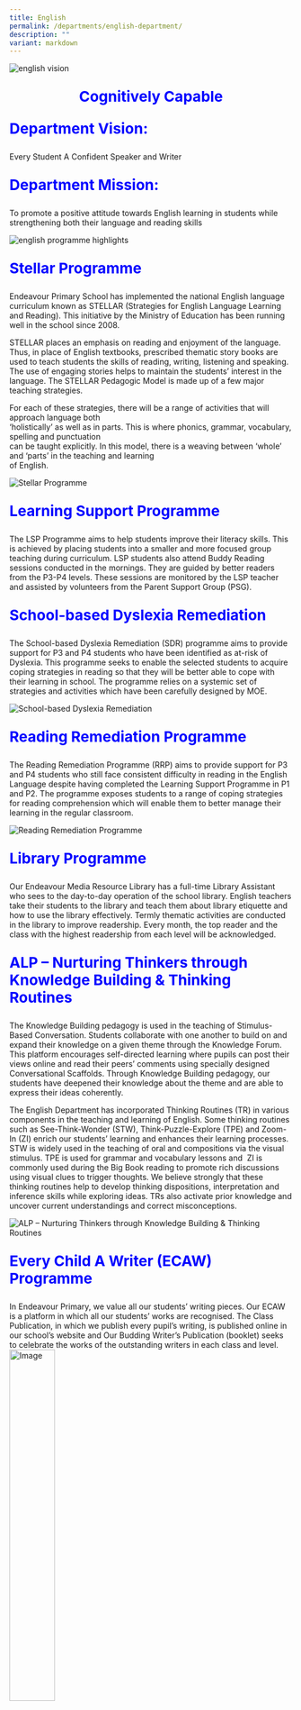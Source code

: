 ```yaml
---
title: English
permalink: /departments/english-department/
description: ""
variant: markdown
---
```

![english vision](/images/english_vision.jpg)

<p style="text-align:center;font-size: 26px; color: blue; font-weight: bold;">Cognitively Capable</p>

<p style="font-size: 26px; color: blue; font-weight: bold;">Department Vision:</p>
Every Student A Confident Speaker and Writer

<p style="font-size: 26px; color: blue; font-weight: bold;">Department Mission:</p>
To promote a positive attitude towards English learning in students while strengthening both their language and reading skills

![english programme highlights](/images/english_programme_highlights.jpg)

<p style="font-size: 26px; color: blue; font-weight: bold;">Stellar Programme</p>
Endeavour Primary School has implemented the national English language curriculum known as STELLAR (Strategies for English Language Learning and Reading). This initiative by the Ministry of Education has been running well in the school since 2008.

STELLAR places an emphasis on reading and enjoyment of the language. Thus, in place of English textbooks, prescribed thematic story books are used to teach students the skills of reading, writing, listening and speaking.  
The use of engaging stories helps to maintain the students’ interest in the language. The STELLAR Pedagogic Model is made up of a few major teaching strategies.

For each of these strategies, there will be a range of activities that will approach language both  
‘holistically’ as well as in parts. This is where phonics, grammar, vocabulary, spelling and punctuation  
can be taught explicitly. In this model, there is a weaving between ‘whole’ and ‘parts’ in the teaching and learning  
of English.

![Stellar Programme](/images/Stellar%20Programme.jpg)


<p style="font-size: 26px; color: blue; font-weight: bold;">Learning Support Programme</p>
The LSP Programme aims to help students improve their literacy skills. This is achieved by placing students into a smaller and more focused group teaching during curriculum. LSP students also attend Buddy Reading sessions conducted in the mornings. They are guided by better readers from the P3-P4 levels. These sessions are monitored by the LSP teacher and assisted by volunteers from the Parent Support Group (PSG).
<p style="font-size: 26px; color: blue; font-weight: bold;">School-based Dyslexia Remediation</p>
The School-based Dyslexia Remediation (SDR) programme aims to provide support for P3 and P4 students who have been identified as at-risk of Dyslexia. This programme seeks to enable the selected students to acquire coping strategies in reading so that they will be better able to cope with their learning in school. The programme relies on a systemic set of strategies and activities which have been carefully designed by MOE.

![School-based Dyslexia Remediation](/images/School-based%20Dyslexia%20Remediation.jpg)

<p style="font-size: 26px; color: blue; font-weight: bold;">Reading Remediation Programme</p>
The Reading Remediation Programme (RRP) aims to provide support for P3 and P4 students who still face consistent difficulty in reading in the English Language despite having completed the Learning Support Programme in P1 and P2. The programme exposes students to a range of coping strategies for reading comprehension which will enable them to better manage their learning in the regular classroom.

![Reading Remediation Programme](/images/Reading%20Remediation%20Programme.jpg)

<p style="font-size: 26px; color: blue; font-weight: bold;">Library Programme</p>
Our Endeavour Media Resource Library has a full-time Library Assistant who sees to the day-to-day operation of the school library. English teachers take their students to the library and teach them about library etiquette and how to use the library effectively. Termly thematic activities are conducted in the library to improve readership. Every month, the top reader and the class with the highest readership from each level will be acknowledged.

<p style="font-size: 26px; color: blue; font-weight: bold;">ALP – Nurturing Thinkers through Knowledge Building &amp; Thinking Routines</p>
The Knowledge Building pedagogy is used in the teaching of Stimulus-Based Conversation. Students collaborate with one another to build on and expand their knowledge on a given theme through the Knowledge Forum. This platform encourages self-directed learning where pupils can post their views online and read their peers’ comments using specially designed Conversational Scaffolds. Through Knowledge Building pedagogy, our students have deepened their knowledge about the theme and are able to express their ideas coherently.

The English Department has incorporated Thinking Routines (TR) in various components in the teaching and learning of English. Some thinking routines such as See-Think-Wonder (STW), Think-Puzzle-Explore (TPE) and Zoom-In (ZI) enrich our students’ learning and enhances their learning processes. STW is widely used in the teaching of oral and compositions via the visual stimulus. TPE is used for grammar and vocabulary lessons and&nbsp; ZI is commonly used during the Big Book reading to promote rich discussions using visual clues to trigger thoughts. We believe strongly that these thinking routines help to develop thinking dispositions, interpretation and inference skills while exploring ideas. TRs also activate prior knowledge and uncover current understandings and correct misconceptions.

![ALP – Nurturing Thinkers through Knowledge Building &amp; Thinking Routines](/images/ALP%20–%20Nurturing%20Thinkers%20through%20Knowledge%20Building%20&amp;%20Thinking%20Routines.jpg)


<p style="font-size: 26px; color: blue; font-weight: bold;">Every Child A Writer (ECAW) Programme</p>In Endeavour Primary, we value all our students’ writing pieces. Our ECAW is a platform in which all our students’ works are recognised. The Class Publication, in which we publish every pupil’s writing, is published online in our school’s website and Our Budding Writer’s Publication (booklet) seeks to celebrate the works of the outstanding writers in each class and level.

<img style="width: 40%;" alt="Image" src="/images/Every%20Child%20A%20Writer%20(ECAW)%20Programme.jpg">


<p style="font-size: 26px; color: blue; font-weight: bold;">Harnessing Technology – Podcasting</p>
We want our students to become self-directed and collaborative in their learning by harnessing technology to become confident users of the language. Our belief is that the move towards virtual learning will assist students in developing the 3Cs (Confidence, Curiosity &amp; Cooperation). Our lower primary students are introduced to the software Audacity. Our students do their own podcasting to improve oracy. This initiative serves as an alternative assessment to oral. This approach allows for self-directed learning and brings about improvement in students’ reading skills through peer and teacher assessment. Students are involved in reviewing their own performance through self-checklists as well. This increases their confidence to communicate better.

![Harnessing Technology – Podcasting](/images/Harnessing%20Technology%20–%20Podcasting.jpg)

<p style="font-size: 26px; color: blue; font-weight: bold;">Endeavour Reading Programme</p>
Positive attitude towards reading is achieved through a range of interesting activities. Students visit the school library weekly during curriculum time and our teachers conduct reading sessions using guided readers to expand their reading diet. Thematic book displays and activities in the school are held to introduce students to books of different genres and themes. Students were highly engaged and the element of fun in these activities generated much curiosity

![Endeavour Reading Programme](/images/Endeavour%20Reading%20Programme_1.jpg)

Our community partner, the National Library Board updates teachers and students on the current reading trends through our termly assembly sessions. To keep students informed of activities in the school library, our teachers introduce the planned reading activities and affirm students who have participated in these ongoing activities.

![Endeavour Reading Programme](/images/Endeavour%20Reading%20Programme_2.jpg)

To fuel interest in reading, recess activities such as word games with creative craft work are organised. An annual parent workshop is conducted for P1 parents to equip them with strategies to engage their children in reading. Participants were highly engaged and the element of fun in these activities generated much curiosity and a deeper appreciation for reading.

![Endeavour Reading Programme](/images/Endeavour%20Reading%20Programme.jpg)

![english links](/images/english_links.jpg)

Dolch List –&nbsp;[www.sightwords.com/sight-words/dolch/](http://www.sightwords.com/sight-words/dolch/)

Starfall –&nbsp;[www.starfall.com](http://www.starfall.com/)&nbsp;

Cambridge Dictionary –&nbsp;[www.dictionary.cambridge.org/](https://dictionary.cambridge.org/)
